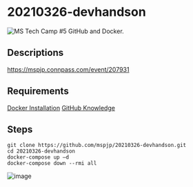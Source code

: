 # 20210326-devhandson
![MS Tech Camp #5 GitHub and Docker.](https://connpass-tokyo.s3.amazonaws.com/thumbs/00/e4/00e44a06c8e536147ba5aa226364ad2f.png)

## Descriptions
https://mspjp.connpass.com/event/207931

## Requirements
[Docker Installation](https://docs.docker.com/get-docker)
[GitHub Knowledge](https://github.com)

## Steps
```
git clone https://github.com/mspjp/20210326-devhandson.git
cd 20210326-devhandson
docker-compose up –d
docker-compose down --rmi all
```
![image](https://user-images.githubusercontent.com/8016351/111730389-a9408200-88b4-11eb-8b3c-82d4a27f6352.png)
